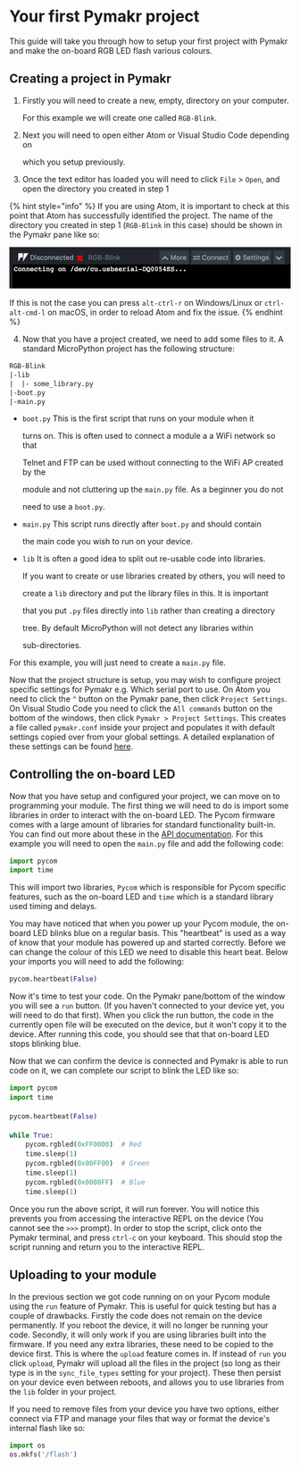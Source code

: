 # Your first Pymakr project

This guide will take you through how to setup your first project with Pymakr and make the on-board RGB LED flash various colours.

## Creating a project in Pymakr

1. Firstly you will need to create a new, empty, directory on your computer.

   For this example we will create one called `RGB-Blink`.

2. Next you will need to open either Atom or Visual Studio Code depending on

   which you setup previously.

3. Once the text editor has loaded you will need to click `File` &gt; `Open`, and open the directory you created in step 1

{% hint style="info" %}
If you are using Atom, it is important to check at this point that Atom has successfully identified the project. The name of the directory you created in step 1 \(`RGB-Blink` in this case\) should be shown in the Pymakr pane like so:

![](../../.gitbook/assets/atom_project.png)

If this is not the case you can press `alt-ctrl-r` on Windows/Linux or `ctrl-alt-cmd-l` on macOS, in order to reload Atom and fix the issue.
{% endhint %}

4. Now that you have a project created, we need to add some files to it. A standard MicroPython project has the following structure:

```text
RGB-Blink
|-lib
|  |- some_library.py
|-boot.py
|-main.py
```

* `boot.py` This is the first script that runs on your module when it

  turns on. This is often used to connect a module a a WiFi network so that

  Telnet and FTP can be used without connecting to the WiFi AP created by the

  module and not cluttering up the `main.py` file. As a beginner you do not

  need to use a `boot.py`.

* `main.py` This script runs directly after `boot.py` and should contain

  the main code you wish to run on your device.

* `lib` It is often a good idea to split out re-usable code into libraries.

  If you want to create or use libraries created by others, you will need to

  create a `lib` directory and put the library files in this. It is important

  that you put `.py` files directly into `lib` rather than creating a directory

  tree. By default MicroPython will not detect any libraries within

  sub-directories.

For this example, you will just need to create a `main.py` file.

Now that the project structure is setup, you may wish to configure project specific settings for Pymakr e.g. Which serial port to use. On Atom you need to click the `^` button on the Pymakr pane, then click `Project Settings`. On Visual Studio Code you need to click the `All commands` button on the bottom of the windows, then click `Pymakr > Project Settings`. This creates a file called `pymakr.conf` inside your project and populates it with default settings copied over from your global settings. A detailed explanation of these settings can be found [here](../../pymakr-plugin/settings.md).

## Controlling the on-board LED

Now that you have setup and configured your project, we can move on to programming your module. The first thing we will need to do is import some libraries in order to interact with the on-board LED. The Pycom firmware comes with a large amount of libraries for standard functionality built-in. You can find out more about these in the [API documentation](../../firmware-and-api-reference/introduction.md). For this example you will need to open the `main.py` file and add the following code:

```python
import pycom
import time
```

This will import two libraries, `Pycom` which is responsible for Pycom specific features, such as the on-board LED and `time` which is a standard library used timing and delays.

You may have noticed that when you power up your Pycom module, the on-board LED blinks blue on a regular basis. This "heartbeat" is used as a way of know that your module has powered up and started correctly. Before we can change the colour of this LED we need to disable this heart beat. Below your imports you will need to add the following:

```python
pycom.heartbeat(False)
```

Now it's time to test your code. On the Pymakr pane/bottom of the window you will see a `run` button. \(If you haven't connected to your device yet, you will need to do that first\). When you click the run button, the code in the currently open file will be executed on the device, but it won't copy it to the device. After running this code, you should see that that on-board LED stops blinking blue.

Now that we can confirm the device is connected and Pymakr is able to run code on it, we can complete our script to blink the LED like so:

```python
import pycom
import time

pycom.heartbeat(False)

while True:
    pycom.rgbled(0xFF0000)  # Red
    time.sleep(1)
    pycom.rgbled(0x00FF00)  # Green
    time.sleep(1)
    pycom.rgbled(0x0000FF)  # Blue
    time.sleep(1)
```

Once you run the above script, it will run forever. You will notice this prevents you from accessing the interactive REPL on the device \(You cannot see the `>>>` prompt\). In order to stop the script, click onto the Pymakr terminal, and press `ctrl-c` on your keyboard. This should stop the script running and return you to the interactive REPL.

## Uploading to your module

In the previous section we got code running on on your Pycom module using the `run` feature of Pymakr. This is useful for quick testing but has a couple of drawbacks. Firstly the code does not remain on the device permanently. If you reboot the device, it will no longer be running your code. Secondly, it will only work if you are using libraries built into the firmware. If you need any extra libraries, these need to be copied to the device first. This is where the `upload` feature comes in. If instead of `run` you click `upload`, Pymakr will upload all the files in the project \(so long as their type is in the `sync_file_types` setting for your project\). These then persist on your device even between reboots, and allows you to use libraries from the `lib` folder in your project.

If you need to remove files from your device you have two options, either connect via FTP and manage your files that way or format the device's internal flash like so:

```python
import os
os.mkfs('/flash')
```

